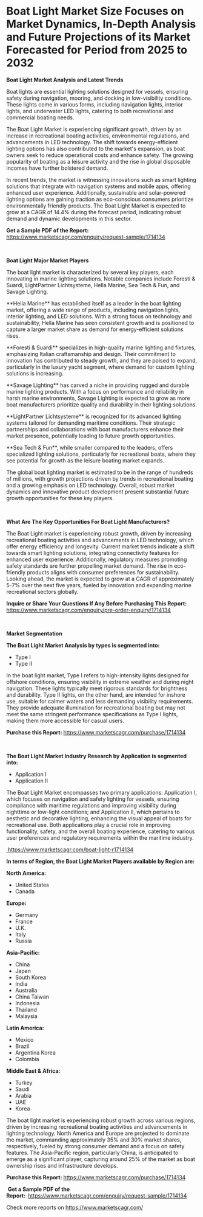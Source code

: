 <p><h1>Boat Light Market Size Focuses on Market Dynamics, In-Depth Analysis and Future Projections of its Market Forecasted for Period from 2025 to 2032</h1></p><p><strong>Boat Light Market Analysis and Latest Trends</strong></p>
<p><p>Boat lights are essential lighting solutions designed for vessels, ensuring safety during navigation, mooring, and docking in low-visibility conditions. These lights come in various forms, including navigation lights, interior lights, and underwater LED lights, catering to both recreational and commercial boating needs.</p><p>The Boat Light Market is experiencing significant growth, driven by an increase in recreational boating activities, environmental regulations, and advancements in LED technology. The shift towards energy-efficient lighting options has also contributed to the market's expansion, as boat owners seek to reduce operational costs and enhance safety. The growing popularity of boating as a leisure activity and the rise in global disposable incomes have further bolstered demand.</p><p>In recent trends, the market is witnessing innovations such as smart lighting solutions that integrate with navigation systems and mobile apps, offering enhanced user experience. Additionally, sustainable and solar-powered lighting options are gaining traction as eco-conscious consumers prioritize environmentally friendly products. The Boat Light Market is expected to grow at a CAGR of 14.4% during the forecast period, indicating robust demand and dynamic developments in this sector.</p></p>
<p><strong>Get a Sample PDF of the Report:&nbsp;</strong> <a href="https://www.marketscagr.com/enquiry/request-sample/1714134?utm_campaign=3561&utm_medium=2&utm_source=Github&utm_content=ia&utm_term=28032025&utm_id=boat-light">https://www.marketscagr.com/enquiry/request-sample/1714134</a></p>
<p>&nbsp;</p>
<p><strong>Boat Light Major Market Players</strong></p>
<p><p>The boat light market is characterized by several key players, each innovating in marine lighting solutions. Notable companies include Foresti & Suardi, LightPartner Lichtsysteme, Hella Marine, Sea Tech & Fun, and Savage Lighting. </p><p>**Hella Marine** has established itself as a leader in the boat lighting market, offering a wide range of products, including navigation lights, interior lighting, and LED solutions. With a strong focus on technology and sustainability, Hella Marine has seen consistent growth and is positioned to capture a larger market share as demand for energy-efficient solutions rises.</p><p>**Foresti & Suardi** specializes in high-quality marine lighting and fixtures, emphasizing Italian craftsmanship and design. Their commitment to innovation has contributed to steady growth, and they are poised to expand, particularly in the luxury yacht segment, where demand for custom lighting solutions is increasing.</p><p>**Savage Lighting** has carved a niche in providing rugged and durable marine lighting products. With a focus on performance and reliability in harsh marine environments, Savage Lighting is expected to grow as more boat manufacturers prioritize quality and durability in their lighting solutions.</p><p>**LightPartner Lichtsysteme** is recognized for its advanced lighting systems tailored for demanding maritime conditions. Their strategic partnerships and collaborations with boat manufacturers enhance their market presence, potentially leading to future growth opportunities.</p><p>**Sea Tech & Fun**, while smaller compared to the leaders, offers specialized lighting solutions, particularly for recreational boats, where they see potential for growth as the leisure boating market expands.</p><p>The global boat lighting market is estimated to be in the range of hundreds of millions, with growth projections driven by trends in recreational boating and a growing emphasis on LED technology. Overall, robust market dynamics and innovative product development present substantial future growth opportunities for these key players.</p></p>
<p>&nbsp;</p>
<p><strong>What Are The Key Opportunities For Boat Light Manufacturers?</strong></p>
<p><p>The Boat Light market is experiencing robust growth, driven by increasing recreational boating activities and advancements in LED technology, which offer energy efficiency and longevity. Current market trends indicate a shift towards smart lighting solutions, integrating connectivity features for enhanced user experience. Additionally, regulatory measures promoting safety standards are further propelling market demand. The rise in eco-friendly products aligns with consumer preferences for sustainability. Looking ahead, the market is expected to grow at a CAGR of approximately 5-7% over the next five years, fueled by innovation and expanding marine recreational sectors globally.</p></p>
<p><strong>Inquire or Share Your Questions If Any Before Purchasing This Report:</strong> <a href="https://www.marketscagr.com/enquiry/pre-order-enquiry/1714134?utm_campaign=3561&utm_medium=2&utm_source=Github&utm_content=ia&utm_term=28032025&utm_id=boat-light">https://www.marketscagr.com/enquiry/pre-order-enquiry/1714134</a></p>
<p>&nbsp;</p>
<p><strong>Market Segmentation</strong></p>
<p><strong>The Boat Light Market Analysis by types is segmented into:</strong></p>
<p><ul><li>Type I</li><li>Type II</li></ul></p>
<p><p>In the boat light market, Type I refers to high-intensity lights designed for offshore conditions, ensuring visibility in extreme weather and during night navigation. These lights typically meet rigorous standards for brightness and durability. Type II lights, on the other hand, are intended for inshore use, suitable for calmer waters and less demanding visibility requirements. They provide adequate illumination for recreational boating but may not meet the same stringent performance specifications as Type I lights, making them more accessible for casual users.</p></p>
<p><strong>Purchase this Report:&nbsp;</strong><a href="https://www.marketscagr.com/purchase/1714134?utm_campaign=3561&utm_medium=2&utm_source=Github&utm_content=ia&utm_term=28032025&utm_id=boat-light">https://www.marketscagr.com/purchase/1714134</a></p>
<p>&nbsp;</p>
<p><strong>The Boat Light Market Industry Research by Application is segmented into:</strong></p>
<p><ul><li>Application I</li><li>Application II</li></ul></p>
<p><p>The Boat Light Market encompasses two primary applications: Application I, which focuses on navigation and safety lighting for vessels, ensuring compliance with maritime regulations and improving visibility during nighttime or low-light conditions; and Application II, which pertains to aesthetic and decorative lighting, enhancing the visual appeal of boats for recreational use. Both applications play a crucial role in improving functionality, safety, and the overall boating experience, catering to various user preferences and regulatory requirements within the maritime industry.</p></p>
<p><a href="https://www.marketscagr.com/boat-light-r1714134?utm_campaign=3561&utm_medium=2&utm_source=Github&utm_content=ia&utm_term=28032025&utm_id=boat-light">&nbsp;https://www.marketscagr.com/boat-light-r1714134</a></p>
<p><strong>In terms of Region, the Boat Light Market Players available by Region are:</strong></p>
<p>
    <p> <strong> North America: </strong>
        <ul>
            <li>United States</li>
            <li>Canada</li>
        </ul>
        </p> 
    <p> <strong> Europe: </strong>
        <ul>
            <li>Germany</li>
            <li>France</li>
            <li>U.K.</li>
            <li>Italy</li>
            <li>Russia</li>
        </ul>
        </p> 
    <p> <strong> Asia-Pacific: </strong>
        <ul>
            <li>China</li>
            <li>Japan</li>
            <li>South Korea</li>
            <li>India</li>
            <li>Australia</li>
            <li>China Taiwan</li>
            <li>Indonesia</li>
            <li>Thailand</li>
            <li>Malaysia</li>
        </ul>
        </p> 
    <p> <strong> Latin America: </strong>
        <ul>
            <li>Mexico</li>
            <li>Brazil</li>
            <li>Argentina Korea</li>
            <li>Colombia</li>
        </ul>
        </p> 
    <p> <strong> Middle East & Africa: </strong>
        <ul>
            <li>Turkey</li>
            <li>Saudi</li>
            <li>Arabia</li>
            <li>UAE</li>
            <li>Korea</li>
        </ul>
    </p>
    </p>
<p><p>The boat light market is experiencing robust growth across various regions, driven by increasing recreational boating activities and advancements in lighting technology. North America and Europe are projected to dominate the market, commanding approximately 35% and 30% market shares, respectively, fueled by strong consumer demand and a focus on safety features. The Asia-Pacific region, particularly China, is anticipated to emerge as a significant player, capturing around 25% of the market as boat ownership rises and infrastructure develops.</p></p>
<p><strong>Purchase this Report: </strong><a href="https://www.marketscagr.com/purchase/1714134?utm_campaign=3561&utm_medium=2&utm_source=Github&utm_content=ia&utm_term=28032025&utm_id=boat-light">https://www.marketscagr.com/purchase/1714134</a></p>
<p>&nbsp;<strong>Get a Sample PDF of the Report:&nbsp;&nbsp;</strong><a href="https://www.marketscagr.com/enquiry/request-sample/1714134?utm_campaign=3561&utm_medium=2&utm_source=Github&utm_content=ia&utm_term=28032025&utm_id=boat-light">https://www.marketscagr.com/enquiry/request-sample/1714134</a></p>
<p><strong></strong></p>
<p>Check more reports on <a href="https://www.marketscagr.com/?utm_campaign=3561&utm_medium=2&utm_source=Github&utm_content=ia&utm_term=28032025&utm_id=boat-light">https://www.marketscagr.com/</a></p>